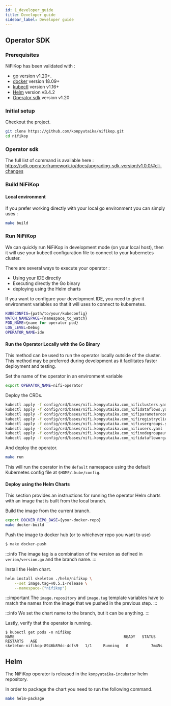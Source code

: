 ```yaml
---
id: 1_developer_guide
title: Developer guide
sidebar_label: Developer guide
---
```


## Operator SDK

### Prerequisites

NiFiKop has been validated with :

- [go](https://golang.org/doc/install) version v1.20+.
- [docker](https://docs.docker.com/get-docker/) version 18.09+
- [kubectl](https://kubernetes.io/docs/tasks/tools/install-kubectl/) version v1.16+
- [Helm](https://helm.sh/) version v3.4.2
- [Operator sdk](https://github.com/operator-framework/operator-sdk) version v1.20

### Initial setup

Checkout the project.

```bash
git clone https://github.com/konpyutaika/nifikop.git
cd nifikop
```

### Operator sdk

The full list of command is available here : https://sdk.operatorframework.io/docs/upgrading-sdk-version/v1.0.0/#cli-changes

### Build NiFiKop

#### Local environment

If you prefer working directly with your local go environment you can simply uses :

```bash
make build
```

### Run NiFiKop

We can quickly run NiFiKop in development mode (on your local host), then it will use your kubectl configuration file to connect to your kubernetes cluster.

There are several ways to execute your operator :

- Using your IDE directly
- Executing directly the Go binary
- deploying using the Helm charts

If you want to configure your development IDE, you need to give it environment variables so that it will uses to connect to kubernetes.

```bash
KUBECONFIG={path/to/your/kubeconfig}
WATCH_NAMESPACE={namespace_to_watch}
POD_NAME={name for operator pod}
LOG_LEVEL=Debug
OPERATOR_NAME=ide
```

#### Run the Operator Locally with the Go Binary

This method can be used to run the operator locally outside of the cluster. This method may be preferred during development as it facilitates faster deployment and testing.

Set the name of the operator in an environment variable

```bash
export OPERATOR_NAME=nifi-operator
```

Deploy the CRDs.

```bash
kubectl apply -f config/crd/bases/nifi.konpyutaika.com_nificlusters.yaml
kubectl apply -f config/crd/bases/nifi.konpyutaika.com_nifidataflows.yaml
kubectl apply -f config/crd/bases/nifi.konpyutaika.com_nifiparametercontexts.yaml
kubectl apply -f config/crd/bases/nifi.konpyutaika.com_nifiregistryclients.yaml
kubectl apply -f config/crd/bases/nifi.konpyutaika.com_nifiusergroups.yaml
kubectl apply -f config/crd/bases/nifi.konpyutaika.com_nifiusers.yaml
kubectl apply -f config/crd/bases/nifi.konpyutaika.com_nifinodegroupautoscalers.yaml
kubectl apply -f config/crd/bases/nifi.konpyutaika.com_nifidatafloworganizers.yaml
```

And deploy the operator.

```bash
make run
```

This will run the operator in the `default` namespace using the default Kubernetes config file at `$HOME/.kube/config`.

#### Deploy using the Helm Charts

This section provides an instructions for running the operator Helm charts with an image that is built from the local branch.

Build the image from the current branch.

```bash
export DOCKER_REPO_BASE={your-docker-repo}
make docker-build
```

Push the image to docker hub (or to whichever repo you want to use)

```bash
$ make docker-push
```

:::info
The image tag is a combination of the version as defined in `verion/version.go` and the branch name.
:::

Install the Helm chart.

```bash
helm install skeleton ./helm/nifikop \
    --set image.tag=v0.5.1-release \
    --namespace-{"nifikop"}
```

:::important
The `image.repository` and `image.tag` template variables have to match the names from the image that we pushed in the previous step.
:::

:::info
We set the chart name to the branch, but it can be anything.
:::

Lastly, verify that the operator is running.

```console
$ kubectl get pods -n nifikop
NAME                                                READY   STATUS    RESTARTS   AGE
skeleton-nifikop-8946b89dc-4cfs9   1/1     Running   0          7m45s
```

## Helm

The NiFiKop operator is released in the `konpyutaika-incubator` helm repository.

In order to package the chart you need to run the following command.

```bash
make helm-package
```

